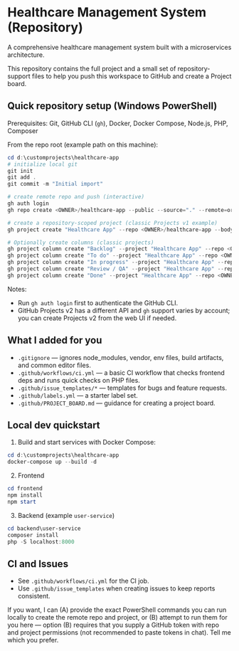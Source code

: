# Healthcare Management System (Repository)

A comprehensive healthcare management system built with a microservices architecture.

This repository contains the full project and a small set of repository-support files to help you push this workspace to GitHub and create a Project board.

## Quick repository setup (Windows PowerShell)

Prerequisites: Git, GitHub CLI (`gh`), Docker, Docker Compose, Node.js, PHP, Composer

From the repo root (example path on this machine):

```powershell
cd d:\customprojects\healthcare-app
# initialize local git
git init
git add .
git commit -m "Initial import"

# create remote repo and push (interactive)
gh auth login
gh repo create <OWNER>/healthcare-app --public --source="." --remote=origin --push

# create a repository-scoped project (classic Projects v1 example)
gh project create "Healthcare App" --repo <OWNER>/healthcare-app --body "Project board for healthcare-app"

# Optionally create columns (classic projects)
gh project column create "Backlog" --project "Healthcare App" --repo <OWNER>/healthcare-app
gh project column create "To do" --project "Healthcare App" --repo <OWNER>/healthcare-app
gh project column create "In progress" --project "Healthcare App" --repo <OWNER>/healthcare-app
gh project column create "Review / QA" --project "Healthcare App" --repo <OWNER>/healthcare-app
gh project column create "Done" --project "Healthcare App" --repo <OWNER>/healthcare-app
```

Notes:
- Run `gh auth login` first to authenticate the GitHub CLI.
- GitHub Projects v2 has a different API and `gh` support varies by account; you can create Projects v2 from the web UI if needed.

## What I added for you

- `.gitignore` — ignores node_modules, vendor, env files, build artifacts, and common editor files.
- `.github/workflows/ci.yml` — a basic CI workflow that checks frontend deps and runs quick checks on PHP files.
- `.github/issue_templates/*` — templates for bugs and feature requests.
- `.github/labels.yml` — a starter label set.
- `.github/PROJECT_BOARD.md` — guidance for creating a project board.

## Local dev quickstart

1. Build and start services with Docker Compose:

```powershell
cd d:\customprojects\healthcare-app
docker-compose up --build -d
```

2. Frontend

```powershell
cd frontend
npm install
npm start
```

3. Backend (example `user-service`)

```powershell
cd backend\user-service
composer install
php -S localhost:8000
```

## CI and Issues

- See `.github/workflows/ci.yml` for the CI job.
- Use `.github/issue_templates` when creating issues to keep reports consistent.

If you want, I can (A) provide the exact PowerShell commands you can run locally to create the remote repo and project, or (B) attempt to run them for you here — option (B) requires that you supply a GitHub token with repo and project permissions (not recommended to paste tokens in chat). Tell me which you prefer.